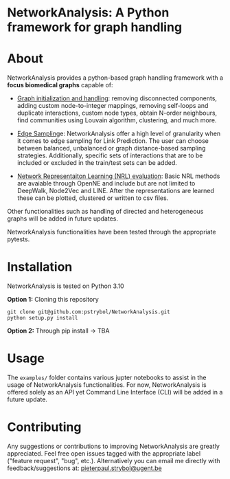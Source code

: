 # NetworkAnalysis: A Python framework for graph handling
<!-- ![Coverage](./pytests/Coverage/coverage.svg) -->

# About 

NetworkAnalysis provides a python-based graph handling framework with a **focus biomedical graphs** capable of:
- <u>Graph initialization and handling</u>: removing disconnected components, adding custom node-to-integer mappings, removing self-loops and duplicate interactions, custom node types, obtain N-order neighbours, find communities using Louvain algorithm, clustering, and much more.

- <u>Edge Sampling</u>e: NetworkAnalysis offer a high level of granularity when it comes to edge sampling for Link Prediction. The user can choose between balanced, unbalanced or graph distance-based sampling strategies. Additionally, specific sets of interactions that are to be included or excluded in the train/test sets can be added. 

- <u>Network Representaiton Learning (NRL) evaluation</u>: Basic NRL methods are avaiable through OpenNE and include but are not limited to DeepWalk, Node2Vec and LINE. After the representations are learned these can be plotted, clustered or written to csv files. 

<!-- - <u>Embedding visualization </u>: To evaluate the quality of the learned embeddings, be it from within the NetworkAnalysis framework or from any other embedding method, NetworkAnalysis offers the functionality to manipulate and visualize embddings as the user sees fit. For example, the embeddings can be clustered and checked against original labels using the Adjusted Mutual Information (AMI)  metric and subsequently visualized. -->

Other functionalities such as handling of directed and heterogeneous graphs will be added in future updates. 

NetworkAnalysis functionalities have been tested through the appropriate pytests.

# Installation

NetworkAnalysis is tested on Python 3.10

**Option 1:** Cloning this repository
```
git clone git@github.com:pstrybol/NetworkAnalysis.git
python setup.py install
```

**Option 2:** Through pip install -> TBA

# Usage

The `examples/` folder contains various jupter notebooks to assist in the usage of NetworkAnalysis functionalities. For now, NetworkAnalysis is offered solely as an API yet Command Line Interface (CLI) will be added in a future update.

# Contributing

Any suggestions or contributions to improving NetworkAnalysis are greatly appreciated. Feel free open issues tagged with the appropriate label ("feature request", "bug", etc.). Alternatively you can email me directly with feedback/suggestions at: pieterpaul.strybol@ugent.be

